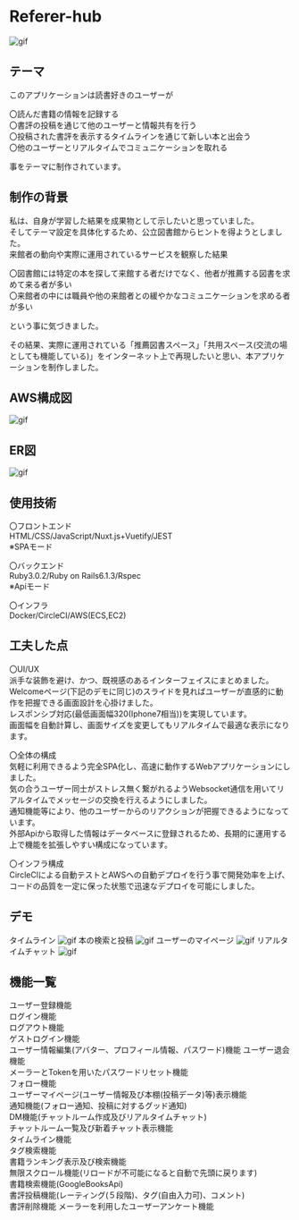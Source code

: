 # Referer-hub

![gif](https://github.com/take-null/spa/blob/main/image/main.JPG)

## テーマ

このアプリケーションは読書好きのユーザーが

〇読んだ書籍の情報を記録する  
〇書評の投稿を通じて他のユーザーと情報共有を行う  
〇投稿された書評を表示するタイムラインを通じて新しい本と出会う  
〇他のユーザーとリアルタイムでコミュニケーションを取れる  

事をテーマに制作されています。

## 制作の背景

私は、自身が学習した結果を成果物として示したいと思っていました。  
そしてテーマ設定を具体化するため、公立図書館からヒントを得ようとしました。  
来館者の動向や実際に運用されているサービスを観察した結果  

〇図書館には特定の本を探して来館する者だけでなく、他者が推薦する図書を求めて来る者が多い  
〇来館者の中には職員や他の来館者との緩やかなコミュニケーションを求める者が多い  

という事に気づきました。

その結果、実際に運用されている「推薦図書スペース」「共用スペース(交流の場としても機能している)」をインターネット上で再現したいと思い、本アプリケーションを制作しました。

## AWS構成図

![gif](https://github.com/take-null/spa/blob/main/image/%E3%82%A4%E3%83%B3%E3%83%95%E3%83%A9%E6%A7%8B%E6%88%90%E5%9B%B3.png)

## ER図

![gif](https://github.com/take-null/spa/blob/main/image/%E3%82%AD%E3%83%A3%E3%83%97%E3%83%81%E3%83%A3%EF%BC%92.JPG)

## 使用技術

〇フロントエンド  
HTML/CSS/JavaScript/Nuxt.js+Vuetify/JEST  
※SPAモード

〇バックエンド  
Ruby3.0.2/Ruby on Rails6.1.3/Rspec  
※Apiモード

〇インフラ  
Docker/CircleCI/AWS(ECS,EC2)  

## 工夫した点

〇UI/UX  
派手な装飾を避け、かつ、既視感のあるインターフェイスにまとめました。  
Welcomeページ(下記のデモに同じ)のスライドを見ればユーザーが直感的に動作を把握できる画面設計を心掛けました。  
レスポンシブ対応(最低画面幅320(Iphone7相当))を実現しています。  
画面幅を自動計算し、画面サイズを変更してもリアルタイムで最適な表示になります。  

〇全体の構成  
気軽に利用できるよう完全SPA化し、高速に動作するWebアプリケーションにしました。  
気の合うユーザー同士がストレス無く繋がれるようWebsocket通信を用いてリアルタイムでメッセージの交換を行えるようにしました。  
通知機能等により、他のユーザーからのリアクションが把握できるようになっています。  
外部Apiから取得した情報はデータベースに登録されるため、長期的に運用する上で機能を拡張しやすい構成になっています。  

〇インフラ構成  
CircleClによる自動テストとAWSへの自動デプロイを行う事で開発効率を上げ、コードの品質を一定に保った状態で迅速なデプロイを可能にしました。  

## デモ
タイムライン
![gif](https://github.com/take-null/spa/blob/main/front/assets/img/timeline.gif)
本の検索と投稿
![gif](https://github.com/take-null/spa/blob/main/front/assets/img/post.gif)
ユーザーのマイページ
![gif](https://github.com/take-null/spa/blob/main/front/assets/img/mypage.gif)
リアルタイムチャット
![gif](https://github.com/take-null/spa/blob/main/front/assets/img/chat.gif)

## 機能一覧

ユーザー登録機能  
ログイン機能  
ログアウト機能  
ゲストログイン機能  
ユーザー情報編集(アバター、プロフィール情報、パスワード)機能
ユーザー退会機能  
メーラーとTokenを用いたパスワードリセット機能  
フォロー機能  
ユーザーマイページ(ユーザー情報及び本棚(投稿データ)等)表示機能  
通知機能(フォロー通知、投稿に対するグッド通知)  
DM機能(チャットルーム作成及びリアルタイムチャット)  
チャットルーム一覧及び新着チャット表示機能  
タイムライン機能  
タグ検索機能  
書籍ランキング表示及び検索機能  
無限スクロール機能(リロードが不可能になると自動で先頭に戻ります)  
書籍検索機能(GoogleBooksApi)  
書評投稿機能(レーティング(５段階)、タグ(自由入力可)、コメント)  
書評削除機能
メーラーを利用したユーザーアンケート機能  